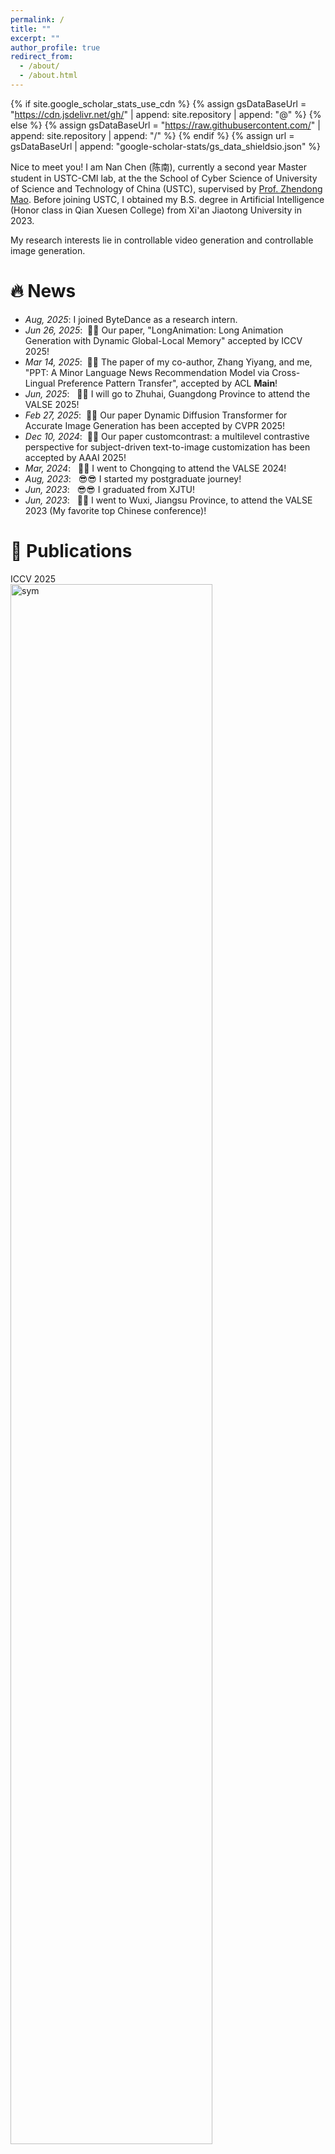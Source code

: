 ```yaml
---
permalink: /
title: ""
excerpt: ""
author_profile: true
redirect_from: 
  - /about/
  - /about.html
---
```


{% if site.google_scholar_stats_use_cdn %}
{% assign gsDataBaseUrl = "https://cdn.jsdelivr.net/gh/" | append: site.repository | append: "@" %}
{% else %}
{% assign gsDataBaseUrl = "https://raw.githubusercontent.com/" | append: site.repository | append: "/" %}
{% endif %}
{% assign url = gsDataBaseUrl | append: "google-scholar-stats/gs_data_shieldsio.json" %}

<span class='anchor' id='about-me'></span>

Nice to meet you! I am Nan Chen (陈南), currently a second year Master student in USTC-CMI lab, at the the School of Cyber Science of University of Science and Technology of China (USTC), supervised by <a href='https://faculty.ustc.edu.cn/maozhendong'>Prof. Zhendong Mao</a>. Before joining USTC, I obtained my B.S. degree in Artificial Intelligence (Honor class in Qian Xuesen College) from Xi'an Jiaotong University in 2023.

My research interests lie in controllable video generation and controllable image generation.



# 🔥 News
- *Aug, 2025*:  I joined ByteDance as a research intern.
- *Jun 26, 2025*: &nbsp;🎉🎉 Our paper, "LongAnimation: Long Animation Generation with Dynamic Global-Local Memory" accepted by ICCV 2025!
- *Mar 14, 2025*: &nbsp;🎉🎉 The paper of my co-author, Zhang Yiyang, and me, "PPT: A Minor Language News Recommendation Model via Cross-Lingual Preference Pattern Transfer", accepted by ACL **Main**!
- *Jun, 2025*: &nbsp; 🥳🥳 I will go to Zhuhai, Guangdong Province to attend the VALSE 2025!
- *Feb 27, 2025*: &nbsp;🎉🎉 Our paper Dynamic Diffusion Transformer for Accurate Image Generation  has  been accepted by CVPR 2025!
- *Dec 10, 2024*: &nbsp;🎉🎉 Our paper customcontrast: a multilevel contrastive perspective for subject-driven text-to-image customization has  been accepted by AAAI 2025!
- *Mar, 2024*: &nbsp; 🥳🥳 I went to Chongqing to attend the VALSE 2024!
- *Aug, 2023*: &nbsp; 😎😎 I started my postgraduate journey!
- *Jun, 2023*: &nbsp; 😎😎 I graduated from XJTU!
- *Jun, 2023*: &nbsp; 🥳🥳 I went to Wuxi, Jiangsu Province, to attend the VALSE 2023 (My favorite top Chinese conference)!


# 📝 Publications

<div class='paper-box'><div class='paper-box-image'><div><div class="badge">ICCV 2025</div><img src='images\long_animation.png' alt="sym" width="80%"></div></div>
<div class='paper-box-text' markdown="1">

<h2> LongAnimation: Long Animation Generation with Dynamic Global-Local Memory</h2> 

 **Nan Chen**,  Mengqi Huang, Yihao Meng, Zhendong Mao

<div class="periodical"><em>iCCV 2025</em>
</div>

  <p>
    <a href="https://cn-makers.github.io/long_animation_web/">Project</a> | <a href="https://huggingface.co/papers/2507.01945">Paper</a> |  <a href="https://github.com/CN-makers/LongAnimation"><img src="https://img.shields.io/github/stars/CN-makers/LongAnimation?style=social" alt="GitHub stars" style="vertical-align:middle; margin-top:-3px;" /> </a>

  </p>

</div>
</div>


<div class='paper-box'><div class='paper-box-image'><div><div class="badge">Submitting </div><img src='images\pro3D.png' alt="sym" width="80%"></div></div>
<div class='paper-box-text' markdown="1">

<h2> Pro3D-Editor: A Progressive-Views Perspective for Consistent and Precise 3D Editing</h2> 

 Yang Zheng,  Mengqi Huang, **Nan Chen**, Zhendong Mao

<div class="periodical"><em>Nips Submitting</em>
</div>

  <p>
    <a href="https://shuoyueli4519.github.io/Pro3D-Editor/">Project </a>  | <a href="https://arxiv.org/pdf/2506.00512">Paper</a> | <a href="https://github.com/shuoyueli4519/Pro3D-Editor-Code">Code</a>
  </p>

</div>
</div>

<div class='paper-box'><div class='paper-box-image'><div><div class="badge">ACL Main 2025</div><img src='images\acl2025.png' alt="sym" width="80%"></div></div>
<div class='paper-box-text' markdown="1">

<h2> PPT: A Minor Language News Recommendation Model via Cross-Lingual Preference Pattern Transfer</h2> 

Yiyang Zhang, **Nan Chen (corresponding author)**

<div class="periodical"><em>ACL 2025 Main</em>
</div>

  <p>
    <a href="https://aclanthology.org/2025.acl-long.526/">Paper</a> |  <a href="https://github.com/yiyangzhang-hz/PPT/tree/main"><img src="https://github.com/yiyangzhang-hz/PPT?style=social" alt="GitHub stars" style="vertical-align:middle; margin-top:-3px;" /> </a>
  </p>

</div>
</div>




<div class='paper-box'><div class='paper-box-image'><div><div class="badge">CVPR 2025</div><img src='images\camera_ready_jwn_cvpr2025_v2.png' alt="sym" width="80%"></div></div>
<div class='paper-box-text' markdown="1">

<h2> D<sup>2</sup>iT: Dynamic Diffusion Transformer for Accurate Image Generation</h2> 

Weinan Jia, Mengqi Huang, **Nan Chen**, Lei Zhang, Zhendong Mao


<div class="periodical"><em>CVPR 2025</em>
</div>

  <p>
    <a href="https://arxiv.org/pdf/2504.09454">Paper</a>
  </p>

</div>
</div>



<div class='paper-box'><div class='paper-box-image'><div><div class="badge">AAAI 2025</div><img src='images\custom.png' alt="sym" width="80%"></div></div>
<div class='paper-box-text' markdown="1">

<h2> CustomContrast: A Multilevel Contrastive Perspective For Subject-Driven Text-to-Image Customization</h2> 

**Nan Chen**, Mengqi Huang, Zhuowei Chen, Yang Zheng, Lei Zhang, Zhendong Mao



<div class="periodical"><em>AAAI 2025</em>
</div>

  <p>
    <a href="https://ojs.aaai.org/index.php/AAAI/article/view/32210">Paper</a> | <a href="https://cn-makers.github.io/CustomContrast/">Project</a>  | <a href="https://www.bilibili.com/video/BV1bxw1e6EwL/?share_source=copy_web&vd_source=d38453ce49fad38e14b696404ae655db">Video</a> 
  </p>

</div>
</div>

<div class='paper-box'><div class='paper-box-image'><div><div class="badge">MMM 2025 Oral</div><img src='images\skin.png' alt="sym" width="80%"></div></div>
<div class='paper-box-text' markdown="1">

<h2> Skin-Adapter: Fine-Grained Skin-Color Preservation for Text-to-Image Generation</h2> 

Zhuowei Chen,  Mengqi Huang, **Nan Chen**, Zhendong Mao



<div class="periodical"><em>MMM 2025 Oral (Top 10%)</em>
</div>

  <p>
    <a href="https://link.springer.com/chapter/10.1007/978-981-96-2071-5_2">paper</a> | <a href="https://www.bilibili.com/video/BV1i5CrYoEut/?share_source=copy_web&vd_source=d38453ce49fad38e14b696404ae655db">video</a> 
  </p>

</div>
</div>

<div class='paper-box'><div class='paper-box-image'><div><div class="badge">AAAI Submitting</div><img src='images\word.png' alt="sym" width="80%"></div></div>
<div class='paper-box-text' markdown="1">

<h2> HDGlyph: A Hierarchical Disentangled Glyph-Based Framework for Long-Tail Text Rendering in Diffusion Models
</h2> 

Shuhan Zhuang,  Mengqi Huang, Fengyi Fu, **Nan Chen**, Bohan Lei, Zhendong Mao



<div class="periodical"><em>AAAI Submitting</em>
</div>

  <p>
    <a href="https://arxiv.org/abs/2505.06543">paper</a> 
  </p>

</div>
</div>


# 🎖 Selected Honors and Awards
- *2023* The 2nd Greater Bay Area Algorithm Competition (T2I Track)—Second Prize (2/599), mentored by <a href='https://corleone-huang.github.io/'> Mengqi Huang <a>
- *2022* First Prize in China Robot Competition (First Contributor and Group Leader)
- *2021* <a href='https://iair.xjtu.edu.cn/info/1005/2131.htm'>Megvii (旷视) Comprehensive Development Scholarship <a> -Top 1%  —Equivalent to National Scholarship in XJTU

# 📖 Experience

## Education

- <strong>*2023.8 - now*, University of Science and Technology of China (USTC)</strong>.

  Master in Cyberspace Security    Advisor: <a href='https://faculty.ustc.edu.cn/maozhendong'>Prof. Zhendong Mao</a>
  
- <strong>*2019.09 - 2023.06*, Xi'an Jiaotong University (XJTU)</strong>.

  Bachelor in Artificial Intelligence (Honor class in Qian Xuesen Honors College)  Advisor: <a href='https://gr.xjtu.edu.cn/web/pingwei'>Prof. Ping Wei

  <!--Advisor: <a href='https://gr.xjtu.edu.cn/web/pingwei'>Prof. Ping Wei</a>-->

## Internship

- <strong>*2025.8 - now*, ByteDance</strong>.

  Research Intern guided by <a href='https://scholar.google.com/citations?user=Ayl_VOEAAAAJ&hl=en'>Rongchang Xie</a>.


# 💻 Extracurricular Activities
- *2023.10 - now*, <strong><a href="https://space.bilibili.com/3546595134015939?spm_id_from=333.1007.0.0">BiliBili Blogger (NobleAI Channel)</a></strong>
  
  <strong>First Founder </strong> of NobleAI Discussion Group

  6,500 followers and 160,000 views.

- *2023.3 - 2023.8*, <strong> Beijing Research Institute of USTC Research Assistant. </strong> 

- *2021.5 - 2022.7*, <strong> XJTU RoboCUP Robot Club Sole Chairman. </strong> 

- *2021.5 - 2022.7*, <strong> National University of Singapore: School Of Computing. </strong> 
  
  Summer Workshop First Contributor  
  
  <strong>Third place </strong>  in the SWS3026 Visual Computing track and A-grade performance.